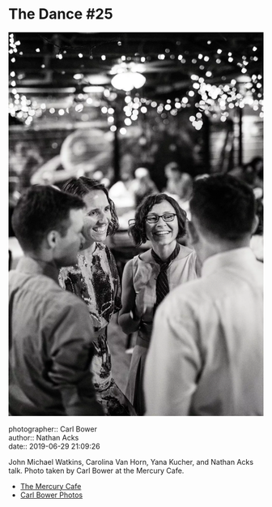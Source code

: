 # The Dance #25

![John Michael Watkins, Carolina Van Horn, Yana Kucher, and Nathan Acks talk](assets/2019-06-29-set-4-the-dance-25.webp)

photographer:: Carl Bower  
author:: Nathan Acks  
date:: 2019-06-29 21:09:26

John Michael Watkins, Carolina Van Horn, Yana Kucher, and Nathan Acks talk. Photo taken by Carl Bower at the Mercury Cafe.

* [The Mercury Cafe](http://mercurycafe.com)
* [Carl Bower Photos](https://carlbowerphotos.com)
